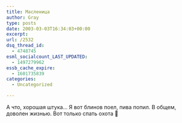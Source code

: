 ```yaml
---
title: Масленица
author: Gray
type: posts
date: 2003-03-03T16:34:03+00:00
excerpt:
url: /2532
dsq_thread_id:
  - 4748745
esml_socialcount_LAST_UPDATED:
  - 1497279962
essb_cache_expire:
  - 1601735839
categories:
  - Uncategorized

---
```








А что, хорошая штука&#8230; Я вот блинов поел, пива попил. В общем, доволен жизнью. Вот только спать охота 🙂